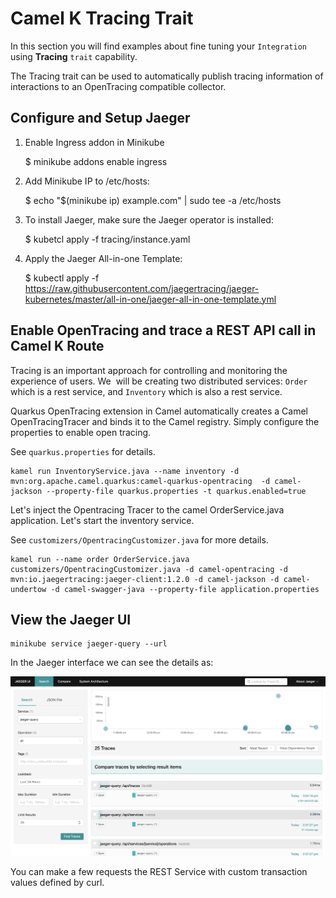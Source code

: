 # Camel K Tracing Trait

In this section you will find examples about fine tuning your `Integration` using **Tracing** `trait` capability.

The Tracing trait can be used to automatically publish tracing information of interactions to an OpenTracing compatible collector.

## Configure and Setup Jaeger

1. Enable Ingress addon in Minikube 

    $ minikube addons enable ingress

2. Add Minikube IP to /etc/hosts:

    $ echo "$(minikube ip) example.com" | sudo tee -a /etc/hosts

3. To install Jaeger, make sure the Jaeger operator is installed:

    $ kubetcl apply -f tracing/instance.yaml

4. Apply the Jaeger All-in-one Template:

    $ kubectl apply -f https://raw.githubusercontent.com/jaegertracing/jaeger-kubernetes/master/all-in-one/jaeger-all-in-one-template.yml


## Enable OpenTracing and trace a REST API call in Camel K Route 

Tracing is an important approach for controlling and monitoring the experience of users. We  will be creating two distributed services: `Order` which is a rest service, and `Inventory` which is also a rest service.

Quarkus OpenTracing extension in Camel automatically creates a Camel OpenTracingTracer and binds it to the Camel registry. Simply configure the properties to enable open tracing.

See `quarkus.properties` for details.

    kamel run InventoryService.java --name inventory -d mvn:org.apache.camel.quarkus:camel-quarkus-opentracing  -d camel-jackson --property-file quarkus.properties -t quarkus.enabled=true

Let's inject the Opentracing Tracer to the camel OrderService.java application. Let's start the inventory service. 

See `customizers/OpentracingCustomizer.java` for more details. 

    kamel run --name order OrderService.java customizers/OpentracingCustomizer.java -d camel-opentracing -d mvn:io.jaegertracing:jaeger-client:1.2.0 -d camel-jackson -d camel-undertow -d camel-swagger-java --property-file application.properties

## View the Jaeger UI 

    minikube service jaeger-query --url

In the Jaeger interface we can see the details as:

![Jeager Tracing Interface](interface/jaegerInterface.png)

You can make a few requests the REST Service with custom transaction values defined by curl. 

